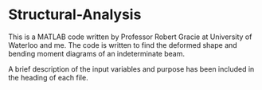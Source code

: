 # Structural-Analysis

This is a MATLAB code written by Professor Robert Gracie at University of Waterloo and me. The code is written to find the deformed shape and bending moment diagrams of an indeterminate beam. 

A brief description of the input variables and purpose has been included in the heading of each file.
